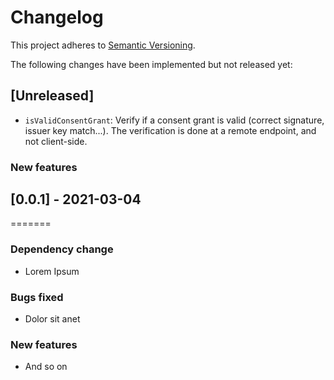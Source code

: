 # Changelog

This project adheres to [Semantic Versioning](http://semver.org/spec/v2.0.0.html).

The following changes have been implemented but not released yet:

## [Unreleased]

- `isValidConsentGrant`: Verify if a consent grant is valid (correct signature, issuer key match...).
  The verification is done at a remote endpoint, and not client-side.

### New features

## [0.0.1] - 2021-03-04

=======

### Dependency change

- Lorem Ipsum

### Bugs fixed

- Dolor sit anet

### New features

- And so on
